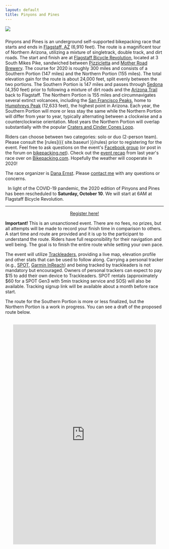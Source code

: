 ```yaml
---
layout: default
title: Pinyons and Pines
---
```


<img src="{{ site.baseurl }}/images/LockettMeadow.jpg" class="img-responsive img-rounded" img style="margin-bottom: 10px" />

Pinyons and Pines is an underground self-supported bikepacking race that starts and ends in [Flagstaff, AZ](https://en.wikipedia.org/wiki/Flagstaff,_Arizona) (6,910 feet). The route is a magnificent tour of Northern Arizona, utilizing a mixture of singletrack, double track, and dirt roads.  The start and finish are at [Flagstaff Bicycle Revolution](http://flagbikerev.com), located at 3 South Mikes Pike, sandwiched between [Pizzicletta](http://www.pizzicletta.com) and [Mother Road Brewery](https://www.motherroadbeer.com). The course for 2020 is roughly 300 miles and consists of a Southern Portion (147 miles) and the Northern Portion (155 miles). The total elevation gain for the route is about 24,000 feet, split evenly between the two portions. The Southern Portion is 147 miles and passes through [Sedona](https://en.wikipedia.org/wiki/Sedona,_Arizona) (4,350 feet) prior to following a mixture of dirt roads and the [Arizona Trail](https://aztrail.org) back to Flagstaff.  The Northern Portion is 155 miles and circumnavigates several extinct volcanoes, including the [San Francisco Peaks](https://en.wikipedia.org/wiki/San_Francisco_Peaks), home to [Humphreys Peak](https://en.wikipedia.org/wiki/Humphreys_Peak) (12,633 feet), the highest point in Arizona. Each year, the Southern Portion will more or less stay the same while the Northern Portion will differ from year to year, typically alternating between a clockwise and a counterclockwise orientation. Most years the Northern Portion will overlap substantially with the popular [Craters and Cinder Cones Loop](https://www.bikepackingroots.org/craters-and-cinder-cones.html).

Riders can choose between two categories: solo or duo (2-person team). Please consult the [rules]({{ site.baseurl }}/rules) prior to registering for the event. Feel free to ask questions on the event's [Facebook group](https://www.facebook.com/groups/PinyonsAndPines/) (or post in the forum on [bikepacking.net](http://bikepacking.net)).  Check out the [event recap](https://bikepacking.com/news/2019-pinyons-pines-event-recap/) from last year's race over on [Bikepacking.com](http://bikepacking.com).  Hopefully the weather will cooperate in 2020!

The race organizer is [Dana Ernst](http://danaernst.com). Please [contact me](mailto:ernst.tribe@gmail.com) with any questions or concerns.

<div class="row">
<div class="col-md-2 col-lg-2">
</div>
<div class="col-xs-12 col-sm-12 col-md-8 col-lg-8">
<div class="alert alert-info" role="alert">
<i class="fas fa-bicycle fa-lg"></i>&nbsp; In light of the COVID-19 pandemic, the 2020 edition of Pinyons and Pines has been rescheduled to <strong>Saturday, October 10</strong>. We will start at 6AM at Flagstaff Bicycle Revolution.

<hr>
<center>
<a href="https://docs.google.com/forms/d/e/1FAIpQLSfTzutd3EjbA8s4sA0qCgnYIQwHvNM1M8ZJCN6j867e3ypTyA/viewform" class="alert-link" target="_blank">Register here!</a>
</center>

<!--
<hr>
<center>
<a href="https://form.jotform.com/trackleaders/pinyonspines19" class="alert-link" target="_blank">Trackleaders sign-up and SPOT rental</a>
</center>
-->

</div>
</div>
<div class="col-md-2 col-lg-2"></div>
</div>

<strong>Important!</strong> This is an unsanctioned event. There are no fees, no prizes, but all attempts will be made to record your finish time in comparison to others. A start time and route are provided and it is up to the participant to understand the route. Riders have full responsibility for their navigation and well being. The goal is to finish the entire route while setting your own pace.

The event will utilize [Trackleaders](http://trackleaders.com), providing a live map, elevation profile and other stats that can be used to follow along. Carrying a personal tracker (e.g., [SPOT](https://www.findmespot.com/en/), [Garmin InReach](https://explore.garmin.com/en-US/inreach/)) and being tracked by trackleaders is not mandatory but encouraged. Owners of personal trackers can expect to pay $15 to add their own device to Trackleaders. SPOT rentals (approximately $60 for a SPOT Gen3 with 5min tracking service and SOS) will also be available. Tracking signup link will be available about a month before race start.

The route for the Southern Portion is more or less finalized, but the Northern Portion is a work in progress.  You can see a draft of the proposed route below.

<br>

<center>
<iframe src="https://ridewithgps.com/embeds?type=route&id=32617332&title=2020%20Pinyons%20and%20Pines%20(subject%20to%20change)&sampleGraph=true" style="width: 1px; min-width: 90%; height: 700px; border: none;" scrolling="no"></iframe>
</center>

<br>
